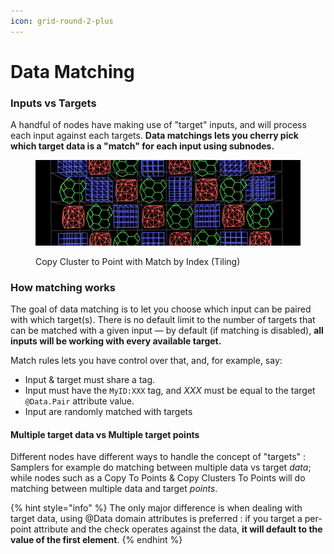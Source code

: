 ```yaml
---
icon: grid-round-2-plus
---
```


# Data Matching

### Inputs vs Targets

A handful of nodes have making use of "target" inputs, and will process each input against each targets. **Data matchings lets you cherry pick which target data is a "match" for each input using subnodes.**

<figure><img src="../../../.gitbook/assets/image (5).png" alt=""><figcaption><p>Copy Cluster to Point with Match by Index (Tiling)</p></figcaption></figure>

### How matching works

The goal of data matching is to let you choose which input can be paired with which target(s). There is no default limit to the number of targets that can be matched with a given input — by default (if matching is disabled), **all inputs will be working with every available target.**

Match rules lets you have control over that, and, for example, say:

* Input & target must share a tag.
* Input must have the `MyID:XXX` tag, and _XXX_ must be equal to the target `@Data.Pair` attribute value.
* Input are randomly matched with targets

#### Multiple target data vs Multiple target points

Different nodes have different ways to handle the concept of "targets" : Samplers for example do matching between multiple data vs target _data_; while nodes such as a Copy To Points & Copy Clusters To Points will do matching between multiple data and target _points_.

{% hint style="info" %}
The only major difference is when dealing with target data, using @Data domain attributes is preferred : if you target a per-point attribute and the check operates against the data, **it will default to the value of the first element**.
{% endhint %}










